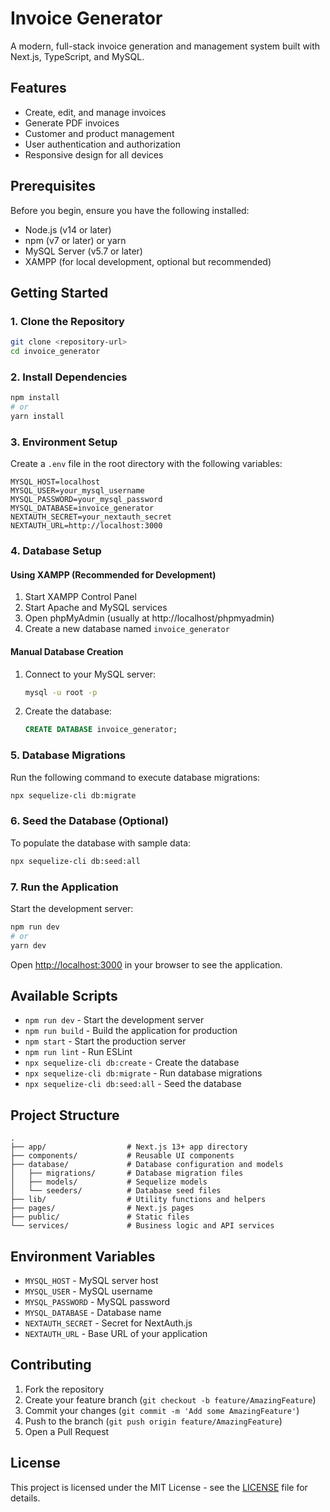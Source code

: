 # Invoice Generator

A modern, full-stack invoice generation and management system built with Next.js, TypeScript, and MySQL.

## Features

- Create, edit, and manage invoices
- Generate PDF invoices
- Customer and product management
- User authentication and authorization
- Responsive design for all devices

## Prerequisites

Before you begin, ensure you have the following installed:

- Node.js (v14 or later)
- npm (v7 or later) or yarn
- MySQL Server (v5.7 or later)
- XAMPP (for local development, optional but recommended)

## Getting Started

### 1. Clone the Repository

```bash
git clone <repository-url>
cd invoice_generator
```

### 2. Install Dependencies

```bash
npm install
# or
yarn install
```

### 3. Environment Setup

Create a `.env` file in the root directory with the following variables:

```env
MYSQL_HOST=localhost
MYSQL_USER=your_mysql_username
MYSQL_PASSWORD=your_mysql_password
MYSQL_DATABASE=invoice_generator
NEXTAUTH_SECRET=your_nextauth_secret
NEXTAUTH_URL=http://localhost:3000
```

### 4. Database Setup

#### Using XAMPP (Recommended for Development)

1. Start XAMPP Control Panel
2. Start Apache and MySQL services
3. Open phpMyAdmin (usually at http://localhost/phpmyadmin)
4. Create a new database named `invoice_generator`

#### Manual Database Creation

1. Connect to your MySQL server:
   ```bash
   mysql -u root -p
   ```
2. Create the database:
   ```sql
   CREATE DATABASE invoice_generator;
   ```

### 5. Database Migrations

Run the following command to execute database migrations:

```bash
npx sequelize-cli db:migrate
```

### 6. Seed the Database (Optional)

To populate the database with sample data:

```bash
npx sequelize-cli db:seed:all
```

### 7. Run the Application

Start the development server:

```bash
npm run dev
# or
yarn dev
```

Open [http://localhost:3000](http://localhost:3000) in your browser to see the application.

## Available Scripts

- `npm run dev` - Start the development server
- `npm run build` - Build the application for production
- `npm start` - Start the production server
- `npm run lint` - Run ESLint
- `npx sequelize-cli db:create` - Create the database
- `npx sequelize-cli db:migrate` - Run database migrations
- `npx sequelize-cli db:seed:all` - Seed the database

## Project Structure

```
.
├── app/                  # Next.js 13+ app directory
├── components/           # Reusable UI components
├── database/             # Database configuration and models
│   ├── migrations/       # Database migration files
│   ├── models/           # Sequelize models
│   └── seeders/          # Database seed files
├── lib/                  # Utility functions and helpers
├── pages/                # Next.js pages
├── public/               # Static files
└── services/             # Business logic and API services
```

## Environment Variables

- `MYSQL_HOST` - MySQL server host
- `MYSQL_USER` - MySQL username
- `MYSQL_PASSWORD` - MySQL password
- `MYSQL_DATABASE` - Database name
- `NEXTAUTH_SECRET` - Secret for NextAuth.js
- `NEXTAUTH_URL` - Base URL of your application

## Contributing

1. Fork the repository
2. Create your feature branch (`git checkout -b feature/AmazingFeature`)
3. Commit your changes (`git commit -m 'Add some AmazingFeature'`)
4. Push to the branch (`git push origin feature/AmazingFeature`)
5. Open a Pull Request

## License

This project is licensed under the MIT License - see the [LICENSE](LICENSE) file for details.







